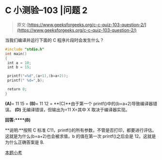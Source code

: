# C 小测验–103 |问题 2

> 原文:[https://www.geeksforgeeks.org/c-c-quiz-103-question-2/](https://www.geeksforgeeks.org/c-c-quiz-103-question-2/)

当我们编译并运行下面的 C 程序片段时会发生什么？

```cpp
#include "stdio.h"
int main()
{
 int a = 10;
 int b = 15;

 printf("=%d",(a+1),(b=a+2));
 printf(" %d=",b);

 return 0;
}
```

**(A)**= 11 15 =
**(B)**= 11 12 =
**(C)**由于第一个 printf()中的(b=a+2)导致编译器错误。
**(D)** 无编译错误，但输出为=11 X=其中 X 取决于编译器实现。

**回答:****(B)**

**说明:**按照 C 标准 C11，printf()的所有参数，不管是否打印，都要进行评估。这就是为什么(b=a+2)也会被求值，b 的值在第一次 printf()之后会是 12。这就是为什么正确答案是 B.

[本题小考](https://www.geeksforgeeks.org/c-quiz-103-gq/)